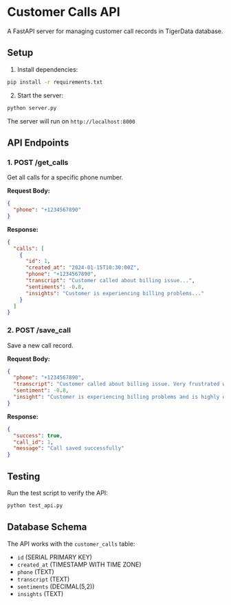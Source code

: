 # Customer Calls API

A FastAPI server for managing customer call records in TigerData database.

## Setup

1. Install dependencies:

```bash
pip install -r requirements.txt
```

2. Start the server:

```bash
python server.py
```

The server will run on `http://localhost:8000`

## API Endpoints

### 1. POST /get_calls

Get all calls for a specific phone number.

**Request Body:**

```json
{
  "phone": "+1234567890"
}
```

**Response:**

```json
{
  "calls": [
    {
      "id": 1,
      "created_at": "2024-01-15T10:30:00Z",
      "phone": "+1234567890",
      "transcript": "Customer called about billing issue...",
      "sentiments": -0.8,
      "insights": "Customer is experiencing billing problems..."
    }
  ]
}
```

### 2. POST /save_call

Save a new call record.

**Request Body:**

```json
{
  "phone": "+1234567890",
  "transcript": "Customer called about billing issue. Very frustrated with the service.",
  "sentiment": -0.8,
  "insight": "Customer is experiencing billing problems and is highly dissatisfied"
}
```

**Response:**

```json
{
  "success": true,
  "call_id": 1,
  "message": "Call saved successfully"
}
```

## Testing

Run the test script to verify the API:

```bash
python test_api.py
```

## Database Schema

The API works with the `customer_calls` table:

- `id` (SERIAL PRIMARY KEY)
- `created_at` (TIMESTAMP WITH TIME ZONE)
- `phone` (TEXT)
- `transcript` (TEXT)
- `sentiments` (DECIMAL(5,2))
- `insights` (TEXT)
